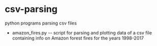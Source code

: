 # csv-parsing
python programs parsing csv files
- amazon_fires.py -- script for parsing and plotting data of a csv file containing info on Amazon forest fires for the years 1998-2017
